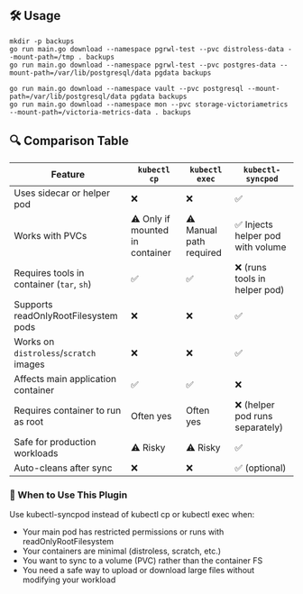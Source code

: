 ## 🛠️ Usage

```
mkdir -p backups
go run main.go download --namespace pgrwl-test --pvc distroless-data --mount-path=/tmp . backups
go run main.go download --namespace pgrwl-test --pvc postgres-data --mount-path=/var/lib/postgresql/data pgdata backups

go run main.go download --namespace vault --pvc postgresql --mount-path=/var/lib/postgresql/data pgdata backups
go run main.go download --namespace mon --pvc storage-victoriametrics --mount-path=/victoria-metrics-data . backups
```

## 🔍 Comparison Table

| Feature                                   | `kubectl cp`                    | `kubectl exec`          | `kubectl-syncpod`                |
|-------------------------------------------|---------------------------------|-------------------------|----------------------------------|
| Uses sidecar or helper pod                | ❌                               | ❌                       | ✅                                |
| Works with PVCs                           | ⚠️ Only if mounted in container | ⚠️ Manual path required | ✅ Injects helper pod with volume |
| Requires tools in container (`tar`, `sh`) | ✅                               | ✅                       | ❌ (runs tools in helper pod)     |
| Supports readOnlyRootFilesystem pods      | ❌                               | ❌                       | ✅                                |
| Works on `distroless`/`scratch` images    | ❌                               | ❌                       | ✅                                |
| Affects main application container        | ✅                               | ✅                       | ❌                                |
| Requires container to run as root         | Often yes                       | Often yes               | ❌ (helper pod runs separately)   |
| Safe for production workloads             | ⚠️ Risky                        | ⚠️ Risky                | ✅                                |
| Auto-cleans after sync                    | ❌                               | ❌                       | ✅ (optional)                     |

### 🚀 When to Use This Plugin

Use kubectl-syncpod instead of kubectl cp or kubectl exec when:

- Your main pod has restricted permissions or runs with readOnlyRootFilesystem
- Your containers are minimal (distroless, scratch, etc.)
- You want to sync to a volume (PVC) rather than the container FS
- You need a safe way to upload or download large files without modifying your workload
